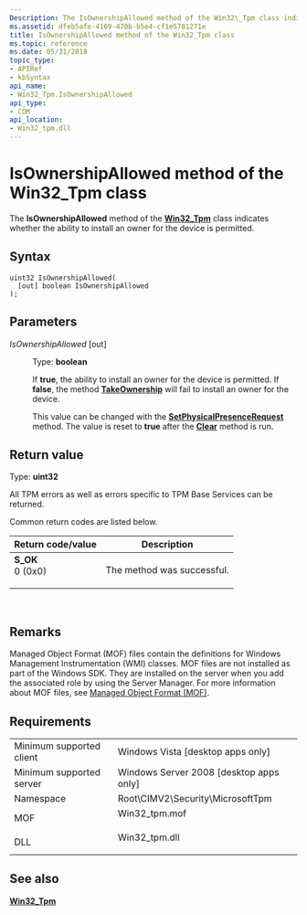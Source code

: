 ```yaml
---
Description: The IsOwnershipAllowed method of the Win32\_Tpm class indicates whether the ability to install an owner for the device is permitted.
ms.assetid: dfeb5afe-4169-470b-b5e4-cf1e5781271e
title: IsOwnershipAllowed method of the Win32_Tpm class
ms.topic: reference
ms.date: 05/31/2018
topic_type: 
- APIRef
- kbSyntax
api_name: 
- Win32_Tpm.IsOwnershipAllowed
api_type: 
- COM
api_location: 
- Win32_tpm.dll
---
```


# IsOwnershipAllowed method of the Win32\_Tpm class

The **IsOwnershipAllowed** method of the [**Win32\_Tpm**](win32-tpm.md) class indicates whether the ability to install an owner for the device is permitted.

## Syntax


```mof
uint32 IsOwnershipAllowed(
  [out] boolean IsOwnershipAllowed
);
```



## Parameters

<dl> <dt>

*IsOwnershipAllowed* \[out\]
</dt> <dd>

Type: **boolean**

If **true**, the ability to install an owner for the device is permitted. If **false**, the method [**TakeOwnership**](takeownership-win32-tpm.md) will fail to install an owner for the device.

This value can be changed with the [**SetPhysicalPresenceRequest**](setphysicalpresencerequest-win32-tpm.md) method. The value is reset to **true** after the [**Clear**](clear-win32-tpm.md) method is run.

</dd> </dl>

## Return value

Type: **uint32**

All TPM errors as well as errors specific to TPM Base Services can be returned.

Common return codes are listed below.



| Return code/value                                                                                                                                 | Description                           |
|---------------------------------------------------------------------------------------------------------------------------------------------------|---------------------------------------|
| <dl> <dt>**S\_OK**</dt> <dt>0 (0x0)</dt> </dl> | The method was successful.<br/> |



 

## Remarks

Managed Object Format (MOF) files contain the definitions for Windows Management Instrumentation (WMI) classes. MOF files are not installed as part of the Windows SDK. They are installed on the server when you add the associated role by using the Server Manager. For more information about MOF files, see [Managed Object Format (MOF)](https://msdn.microsoft.com/library/Aa823192(v=VS.85).aspx).

## Requirements



|                                     |                                                                                           |
|-------------------------------------|-------------------------------------------------------------------------------------------|
| Minimum supported client<br/> | Windows Vista \[desktop apps only\]<br/>                                            |
| Minimum supported server<br/> | Windows Server 2008 \[desktop apps only\]<br/>                                      |
| Namespace<br/>                | Root\\CIMV2\\Security\\MicrosoftTpm<br/>                                            |
| MOF<br/>                      | <dl> <dt>Win32\_tpm.mof</dt> </dl> |
| DLL<br/>                      | <dl> <dt>Win32\_tpm.dll</dt> </dl> |



## See also

<dl> <dt>

[**Win32\_Tpm**](win32-tpm.md)
</dt> </dl>

 

 




